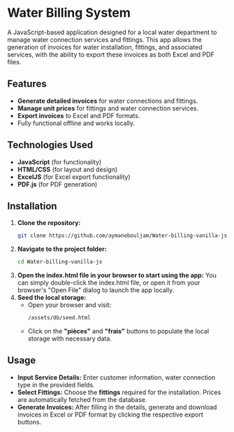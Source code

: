 # Water Billing System

A JavaScript-based application designed for a local water department to manage water connection services and fittings. This app allows the generation of invoices for water installation, fittings, and associated services, with the ability to export these invoices as both Excel and PDF files.

## Features
- **Generate detailed invoices** for water connections and fittings.
- **Manage unit prices** for fittings and water connection services.
- **Export invoices** to Excel and PDF formats.
- Fully functional offline and works locally.

## Technologies Used
- **JavaScript** (for functionality)
- **HTML/CSS** (for layout and design)
- **ExcelJS** (for Excel export functionality)
- **PDF.js** (for PDF generation)

## Installation
1. **Clone the repository:**
   ```bash
   git clone https://github.com/aymanebouljam/Water-billing-vanilla-js.git
   ```
2. **Navigate to the project folder:**
   ```bash
   cd Water-billing-vanilla-js
   ```
3. **Open the index.html file in your browser to start using the app:** You can simply double-click the index.html file, or open it from your browser's "Open File" dialog to launch the app locally.
4. **Seed the local storage:**  
   - Open your browser and visit:  
     ```bash
     /assets/db/seed.html
     ```
   - Click on the **"pièces"** and **"frais"** buttons to populate the local storage with necessary data.

## Usage
- **Input Service Details:** Enter customer information, water connection type in the provided fields.
- **Select Fittings:** Choose the **fittings** required for the installation. Prices are automatically fetched from the database.
- **Generate Invoices:** After filling in the details, generate and download invoices in Excel or PDF format by clicking the respective export buttons.
